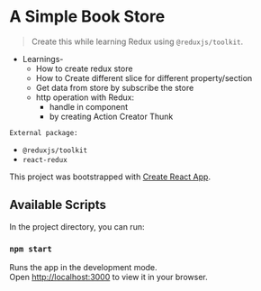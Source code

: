 # A Simple Book Store 

> Create this while learning Redux using `@reduxjs/toolkit`.
+ Learnings-
    + How to create redux store
    + How to Create different slice for different property/section
    + Get data from store by subscribe the store
    + http operation with Redux:
        + handle in component
        + by creating Action Creator Thunk

```
External package:
```
+ `@reduxjs/toolkit`
+ `react-redux`

This project was bootstrapped with [Create React App](https://github.com/facebook/create-react-app).

## Available Scripts

In the project directory, you can run:

### `npm start`

Runs the app in the development mode.\
Open [http://localhost:3000](http://localhost:3000) to view it in your browser.

